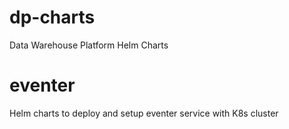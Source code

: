 # dp-charts
Data Warehouse Platform Helm Charts

# eventer
Helm charts to deploy and setup eventer service with K8s cluster
